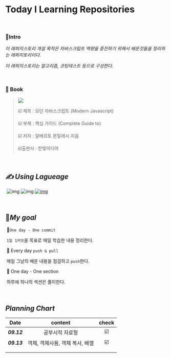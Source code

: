 # Today I Learning Repositories

<br>

### :gem:Intro

_이 래퍼지스토리 개설 목적은 자바스크립트 역량을 증진하기 위해서 배운것들을 정리하는 래퍼지토리이다._

_이 래퍼지스토리는 알고리즘, 코팅테스트 등으로 구성한다._

<br>

###  📝 Book

> ![](http://image.yes24.com/goods/101478466/M)	
>
> :ballot_box_with_check: 제목 : 모던 자바스크립트 (Modern Javascript)
>
> :ballot_box_with_check: ​부제 :  핵심 가이드 (Complete Guide to)
>
> :ballot_box_with_check: ​저자 : 알베르토 몬탈레시 지음
>
> :ballot_box_with_check: ​출판사 : 한빛미디어

<br>

## _✍ Using Lagueage_

​	 ![img](https://camo.githubusercontent.com/191ebf05d804f7a2e9235f1428fb0f748930ac1d3c4890fa1232f993793ed0bf/68747470733a2f2f696d672e736869656c64732e696f2f62616467652f4a6176617363726970742d4637444631453f7374796c653d666c61742d737175617265266c6f676f3d6a617661736372697074266c6f676f436f6c6f723d7768697465) ![img](https://camo.githubusercontent.com/65d66f7606146121eb6565a9a335a7adb916ec6e9940ee2c63b24056f104e632/68747470733a2f2f696d672e736869656c64732e696f2f62616467652f68746d6c352d4533344632363f7374796c653d666c61742d737175617265266c6f676f3d68746d6c35266c6f676f436f6c6f723d7768697465) [![img](https://camo.githubusercontent.com/43821ba9491c14b1cfc015bb988e0d3772903bf9f6a8366ac4d7e5f6486597a2/68747470733a2f2f696d672e736869656c64732e696f2f62616467652f4d61726b646f776e2d3030303030303f7374796c653d666c61742d737175617265266c6f676f3d4d61726b646f776e266c6f676f436f6c6f723d7768697465)](https://camo.githubusercontent.com/43821ba9491c14b1cfc015bb988e0d3772903bf9f6a8366ac4d7e5f6486597a2/68747470733a2f2f696d672e736869656c64732e696f2f62616467652f4d61726b646f776e2d3030303030303f7374796c653d666c61742d737175617265266c6f676f3d4d61726b646f776e266c6f676f436f6c6f723d7768697465) 

<br>

## :dart:_My goal_

​	📌`One day - One commit`

​			`1일 1커밋`을 목표로 매일 학습한 내용 정리한다.

​	📌 Every day `push & pull`

​			매일 그날의 배운 내용을 점검하고 `push`한다.

​	📌 One day  - One section

​			하루에 하나의 섹션은 풀이한다.

<br>

## _Planning Chart_

|    Date     |             content             |          check          |
| :---------: | :-----------------------------: | :---------------------: |
| ***09.12*** |         공부시작 자료형         | :ballot_box_with_check: |
| ***09.13*** | 객체, 객체사용, 객체 복사, 배열 | :ballot_box_with_check: |
|             |                                 |                         |
|             |                                 |                         |

